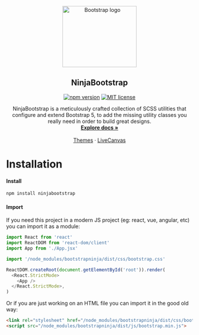 <p align="center">
  <a href="https://bootstrap.ninja/">
    <img src="https://bootstrap.ninja/wp-content/uploads/2023/11/logo_bs_ninja.svg" alt="Bootstrap logo" width="200" height="165">
  </a>
</p>

<h2 align="center ">NinjaBootstrap</h2>

<p align="center"><a href="https://www.npmjs.com/package/fastbootstrap" rel="nofollow"><img src="https://camo.githubusercontent.com/9892868da2dc262ee7d420802d50fc8b64d0b70c79c62243bd435f153cd6101c/68747470733a2f2f696d672e736869656c64732e696f2f6e706d2f762f66617374626f6f747374726170" alt="npm version" data-canonical-src="https://img.shields.io/npm/v/fastbootstrap" style="max-width: 100%;"></a>
<a href="https://github.com/fastbootstrap/atlassian-design-for-bootstrap/blob/master/LICENSE"><img src="https://camo.githubusercontent.com/628f9d6468397d857b0a23f3cd6013e1a79e628a03a5c9bf22fa0458f27d91ea/68747470733a2f2f696d672e736869656c64732e696f2f6769746875622f6c6963656e73652f66617374626f6f7473747261702f61746c61737369616e2d64657369676e2d666f722d626f6f747374726170" alt="MIT license" data-canonical-src="https://img.shields.io/github/license/fastbootstrap/atlassian-design-for-bootstrap" style="max-width: 100%;"></a></p>

<p align="center">
  NinjaBootstrap is a meticulously crafted collection of SCSS utilities that configure and extend Bootstrap 5, to add the missing utility classes you really need in order to build great designs.


  <br>
  <a href="https://bootstrap.ninja/ninjabootstrap/"><strong>Explore docs »</strong></a>
  <br>
  <br>
  <a href="https://themes.getbootstrap.com/">Themes</a>
  ·
  <a href="https://livecanvas.com/">LiveCanvas</a>
</p>


# Installation

#### Install

```bash
npm install ninjabootstrap
```

#### Import

If you need this project in a modern JS project (eg: react, vue, angular, etc) you can import it as a module:

```js
import React from 'react'
import ReactDOM from 'react-dom/client'
import App from './App.jsx'

import '/node_modules/bootstrapninja/dist/css/bootstrap.css'

ReactDOM.createRoot(document.getElementById('root')).render(
  <React.StrictMode>
    <App />
  </React.StrictMode>,
)
```

Or if you are just working on an HTML file you can import it in the good old way:

```html
<link rel="stylesheet" href="/node_modules/bootstrapninja/dist/css/bootstrap.min.css" />
<script src="/node_modules/bootstrapninja/dist/js/bootstrap.min.js">
```



